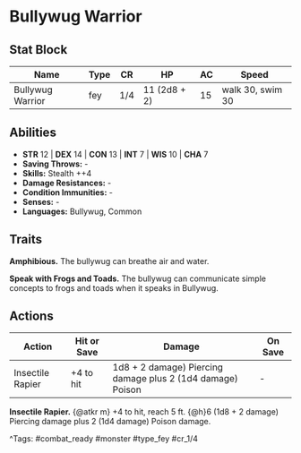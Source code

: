 # Bullywug Warrior

## Stat Block

| Name | Type | CR | HP | AC | Speed |
|------|------|----|----|----|-------|
| Bullywug Warrior | fey | 1/4 | 11 (2d8 + 2) | 15 | walk 30, swim 30 |

## Abilities

- **STR** 12 | **DEX** 14 | **CON** 13 | **INT** 7 | **WIS** 10 | **CHA** 7
- **Saving Throws:** -  
- **Skills:** Stealth ++4  
- **Damage Resistances:** -  
- **Condition Immunities:** -  
- **Senses:** -  
- **Languages:** Bullywug, Common

## Traits

**Amphibious.** The bullywug can breathe air and water.

**Speak with Frogs and Toads.** The bullywug can communicate simple concepts to frogs and toads when it speaks in Bullywug.


## Actions

| Action | Hit or Save | Damage | On Save |
|--------|--------------|--------|----------|
| Insectile Rapier | +4 to hit | 1d8 + 2 damage) Piercing damage plus 2 (1d4 damage) Poison | - |

**Insectile Rapier.** {@atkr m} +4 to hit, reach 5 ft. {@h}6 (1d8 + 2 damage) Piercing damage plus 2 (1d4 damage) Poison damage.


^Tags: #combat_ready #monster #type_fey #cr_1/4